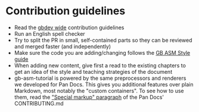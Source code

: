 # Contribution guidelines

- Read the [gbdev wide](https://github.com/gbdev/meta/blob/master/CONTRIBUTING.md) contribution guidelines
- Run an English spell checker
- Try to split the PR in small, self-contained parts so they can be reviewed and merged faster (and independently)
- Make sure the code you are adding/changing follows the [GB ASM Style guide](https://gbdev.io/guides/asmstyle.html)
- When adding new content, give first a read to the existing chapters to get an idea of the style and teaching strategies of the document
- gb-asm-tutorial is powered by the same preprocessors and renderers we developed for Pan Docs. This gives you additional features over plain Markdown, most notably the "custom containers". To see how to use them, read the ["Special markup" paragraph](https://github.com/gbdev/pandocs/blob/master/CONTRIBUTING.md#special-markup) of the Pan Docs' CONTRIBUTING.md
